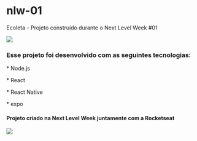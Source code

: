 # nlw-01
Ecoleta - Projeto construído durante o Next Level Week #01

<img src="https://raw.githubusercontent.com/Rocketseat/nlw-01-booster/master/.github/ecoleta.svg"/>

<h3>Esse projeto foi desenvolvido com as seguintes tecnologias:</h3>

<p>* Node.js</p>
<p>* React</p>
<p>* React Native</p>
<p>* expo</p>


<h4>Projeto criado na Next Level Week juntamente com a Rocketseat</h4>

<img src="https://raw.githubusercontent.com/Rocketseat/nlw-01-booster/master/.github/ecoleta.png">

